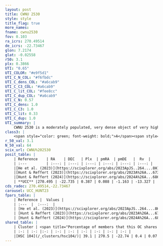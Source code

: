 ```yaml
---
layout: post
title: CWNU 2530
style: style
title_flag: true
more_names: 
fname: cwnu2530
fov: 0.103
ra_icrs: 270.49514
de_icrs: -22.73467
glon: 7.2174
glat: -0.02558
r50: 3.1
plx: 0.3866
UTI: "0.65"
UTI_COLOR: "#e9f5d1"
UTI_C_N_COL: "#f6fbdc"
UTI_C_dens_COL: "#a6cab9"
UTI_C_C3_COL: "#a6cab9"
UTI_C_lit_COL: "#fee8cc"
UTI_C_dup_COL: "#a6cab9"
UTI_C_N: 0.57
UTI_C_dens: 1.0
UTI_C_C3: 1.0
UTI_C_lit: 0.33
UTI_C_dup: 1.0
UTI_summary: |
    CWNU 2530 is a moderately populated, very dense object of very high C3 quality. It was recently reported in the literature. This object shares a moderate percentage of members with a later reported entry.
class3: |
    <span style="color: green; font-weight: bold;">A</span><span style="color: green; font-weight: bold;">A</span>
r_50_val: 3.1
N_50_val: 64
scix_url: CWNU%202530
posit_table: |
    | Reference    | RA    | DEC   | Plx  | pmRA  | pmDE   |  Rv  |
    | :---         | :---: | :---: | :---: | :---: | :---: | :---: |
    |[He et al. (2023)](https://scixplorer.org/abs/2023ApJS..264....8H) | 270.496 | -22.735 | 0.408 | 0.061 | -1.177 | 7.79 |
    |[Hunt & Reffert (2023)](https://scixplorer.org/abs/2023A%26A...673A.114H) | 270.493 | -22.758 | 0.347 | 0.109 | -1.183 | -11.949 |
    |[Hunt & Reffert (2024)](https://scixplorer.org/abs/2024A%26A...686A..42H) | 270.493 | -22.758 | 0.347 | 0.109 | -1.183 | -11.949 |
    | **UCC** |270.495 | -22.735 | 0.387 | 0.088 | -1.163 | -13.327 | 
cds_radec: 270.49514,-22.73467
carousel: UCC_HUNT23
fpars_table: |
    | Reference |  Values |
    | :---  |  :---:  |
    | [He et al. (2023)](https://scixplorer.org/abs/2023ApJS..264....8H) | `A0=4.85, m-M=11.55, logAge=7.45` |
    | [Hunt & Reffert (2023)](https://scixplorer.org/abs/2023A%26A...673A.114H) | `AV50=4.446, diffAV50=1.501, MOD50=12.373, logAge50=7.366` |
    | [Hunt & Reffert (2024)](https://scixplorer.org/abs/2024A%26A...686A..42H) | `MassJ=467.679` |
shared_table: |
    | Cluster | <span title="Percentage of members that this OC shares with the ones listed">%</span>   | RA   | DEC   | Plx   | pmRA  | pmDE  | Rv | UTI |
    | :-: | :-: |:-: | :-: | :-: | :-: | :-: | :-: | :-: |
    |[HSC 104](/_clusters/hsc104/)| 39.1 | 270.5 | -22.74 | 0.4 | 0.07 | -1.18 | -51.85 |0.0 |
---
```

